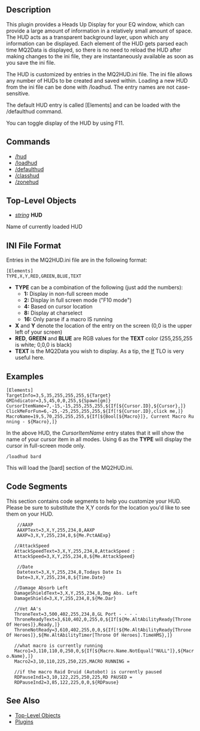 ## Description

This plugin provides a Heads Up Display for your EQ window, which can provide a large amount of information in a
relatively small amount of space. The HUD acts as a transparent background layer, upon which any information can be
displayed. Each element of the HUD gets parsed each time MQ2Data is displayed, so there is no need to reload the HUD
after making changes to the ini file, they are instantaneously available as soon as you save the ini file.

The HUD is customized by entries in the MQ2HUD.ini file. The ini file allows any number of HUDs to be created and saved
within. Loading a new HUD from the ini file can be done with /loadhud. The entry names are not case-sensitive.

The default HUD entry is called \[Elements\] and can be loaded with the /defaulthud command.

You can toggle display of the HUD by using F11.

## Commands

-   [/hud](../commands/hud.md)
-   [/loadhud](../commands/loadhud.md)
-   [/defaulthud](../commands/defaulthud.md)
-   [/classhud](../commands/classhud.md)
-   [/zonehud](../commands/zonehud.md)

## Top-Level Objects

-   *[string](../data-types/datatype-string.md)* **HUD**

  
Name of currently loaded HUD

## INI File Format

Entries in the MQ2HUD.ini file are in the following format:

`[Elements]`  
`TYPE,X,Y,RED,GREEN,BLUE,TEXT`

-   **TYPE** can be a combination of the following (just add the numbers):
    -   **1:** Display in non-full screen mode
    -   **2:** Display in full screen mode ("F10 mode")
    -   **4:** Based on cursor location
    -   **8:** Display at charselect
    -   **16:** Only parse if a macro IS running
-   **X** and **Y** denote the location of the entry on the screen (0,0 is the upper left of your screen)
-   **RED**, **GREEN** and **BLUE** are RGB values for the **TEXT** color (255,255,255 is white; 0,0,0 is black)
-   **TEXT** is the MQ2Data you wish to display. As a tip, the [If](../top-level-objects/tlo-if.md) TLO is very useful here.

## Examples

`[Elements]`  
`TargetInfo=3,5,35,255,255,255,${Target}`  
`GMIndicator=3,5,45,0,0,255,${Spawn[gm]}`  
`CursorItemName=7,-15,-15,255,255,255,${If[${Cursor.ID},${Cursor},]}`  
`ClickMeForFun=6,-25,-25,255,255,255,${If[!${Cursor.ID},click me,]}`  
`MacroName=19,5,70,255,255,255,${If[${Bool[${Macro}]}, Current Macro Running - ${Macro},]}`

In the above HUD, the *CursorItemName* entry states that it will show the name of your cursor item in all modes. Using 6
as the **TYPE** will display the cursor in full-screen mode only.

`/loadhud bard`

This will load the \[bard\] section of the MQ2HUD.ini.

## Code Segments

This section contains code segments to help you customize your HUD. Please be sure to substitute the X,Y cords for the
location you'd like to see them on your HUD.

`    //AAXP `  
`    AAXPText=3,X,Y,255,234,8,AAXP `  
`    AAXP=3,X,Y,255,234,8,${Me.PctAAExp}`

`   //AttackSpeed `  
`   AttackSpeedText=3,X,Y,255,234,8,AttackSpeed :`  
`   AttackSpeed=3,X,Y,255,234,8,${Me.AttackSpeed}`

`    //Date `  
`    Datetext=3,X,Y,255,234,8,Todays Date Is `  
`    Date=3,X,Y,255,234,8,${Time.Date}`

`   //Damage Absorb Left `  
`   DamageShieldText=3,X,Y,255,234,8,Dmg Abs. Left `  
`   DamageShield=3,X,Y,255,234,8,${Me.Dar}`

`   //Vet AA's`  
`   ThroneText=3,500,402,255,234,8,GL Port - - - - `  
`   ThroneReadyText=3,610,402,0,255,0,${If[${Me.AltAbilityReady[Throne Of Heroes]},Ready,]}`  
`   ThroneNotReady=3,610,402,255,0,0,${If[!${Me.AltAbilityReady[Throne Of Heroes]},${Me.AltAbilityTimer[Throne Of Heroes].TimeHMS},]}`

`   //what macro is currently running`  
`   Macro1=3,110,110,0,250,0,${If[${Macro.Name.NotEqual["NULL"]},${Macro.Name},]}`  
`   Macro2=3,10,110,225,250,225,MACRO RUNNING =`

`   //if the macro Raid Druid (Autobot) is currently paused`  
`   RDPauseInd1=3,10,122,225,250,225,RD PAUSED =`  
`   RDPauseInd2=3,85,122,225,0,0,${RDPause}`

## See Also

-   [Top-Level Objects](../top-level-objects/top-level-objects.md)
-   [Plugins](../documentation/macroquest2-plugins.md)


